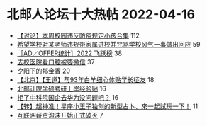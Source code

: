 # 北邮人论坛十大热帖 2022-04-16

- [【讨论】本周校园违反防疫规定小孩合集](https://bbs.byr.cn/article/Picture/3317601) 112
- [希望学校对某老师违规带家属进校并咒骂学校风气一事做出回应](https://bbs.byr.cn/article/Talking/6336431) 59
- [［AD／OFFER统计］2022 飞跃榜](https://bbs.byr.cn/article/GoAbroad/384698) 38
- [去校医院看口腔被要微信](https://bbs.byr.cn/article/Health/228503) 37
- [夕阳下的郁金香](https://bbs.byr.cn/article/Photo/272532) 20
- [【北京】【王道】帮93年白羊细心体贴学长征友](https://bbs.byr.cn/article/Friends/2021979) 18
- [北邮计院学硕考研上岸经验贴](https://bbs.byr.cn/article/AimGraduate/1216310) 16
- [拒了中科院国企去华为没问题吧？](https://bbs.byr.cn/article/Job/2153767) 16
- [【转】超神准！星座小王子独创的新型占卜、來一起試玩一下！](https://bbs.byr.cn/article/Constellations/326533) 11
- [互联网薪资泡沫开始正式破灭](https://bbs.byr.cn/article/WorkLife/1184451) 7


